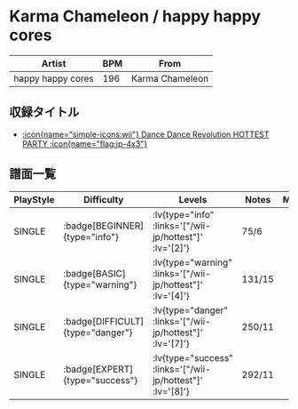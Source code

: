 # Karma Chameleon / happy happy cores

|Artist|BPM|From|
|------|---|----|
|happy happy cores|196|Karma Chameleon|

## 収録タイトル

- [ :icon{name="simple-icons:wii"} Dance Dance Revolution HOTTEST PARTY :icon{name="flag:jp-4x3"} ](/wii-jp/hottest)

## 譜面一覧

|PlayStyle|Difficulty|Levels|Notes|Movie|
|---------|----------|------|-----|-----|
|SINGLE| :badge[BEGINNER]{type="info"} | :lv{type="info" :links='["/wii-jp/hottest"]' :lv='[2]'} |75/6||
|SINGLE| :badge[BASIC]{type="warning"} | :lv{type="warning" :links='["/wii-jp/hottest"]' :lv='[4]'} |131/15||
|SINGLE| :badge[DIFFICULT]{type="danger"} | :lv{type="danger" :links='["/wii-jp/hottest"]' :lv='[7]'} |250/11||
|SINGLE| :badge[EXPERT]{type="success"} | :lv{type="success" :links='["/wii-jp/hottest"]' :lv='[8]'} |292/11||
